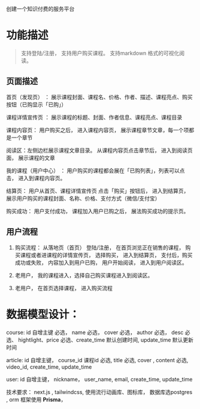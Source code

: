 创建一个知识付费的服务平台 



# 功能描述

>  支持登陆/注册， 支持用户购买课程。 支持markdown 格式的可视化阅读。





## 页面描述
首页（发现页） ： 展示课程封面、课程名、价格、作者、描述、课程亮点、购买按钮（已购显示「已购」）

课程详情宣传页 ： 展示课程的标题、封面、作者信息、课程亮点、课程目录

课程内容页： 用户购买之后， 进入课程内容页， 展示课程章节文章，每一个项都是一个章节

阅读区：左侧边栏展示课程文章目录。   从课程内容页点击章节后， 进入到阅读页面， 展示课程的文章 

我的课程（用户中心） ： 用户购买的课程都会展在「已购列表」，列表可以点击， 进入到课程内容页。  



结算页： 用户从首页、课程详情宣传页 点击「购买」按钮后， 进入到结算页， 展示用户购买的课程封面、名称、价格、支付方式（微信/支付宝） 



购买成功： 用户支付成功， 课程加入用户已购之后， 展法购买成功的提示页。  



## 用户流程

1. 购买流程： 从落地页（首页） 登陆/注册， 在首页浏览正在销售的课程， 购买课程或者进课程的详情宣传页， 选择购买， 进入到结算页， 支付后，购买成功或失败，  内容加入到用户已购， 用户开始阅读， 进入到用户阅读区。  

2. 老用户， 我的课程进入，选择自己购买课程进入到阅读区。  
3. 老用户， 在首页选择课程， 进入购买流程





# 数据模型设计：
course:  id 自增主键 必选， name 必选， cover 必选， author 必选， desc 必选、 hightlight、price 必选、create_time 默认创建时间, update_time 默认更新时间

article: id 自增主键， course_id 课程id 必选, title 必选, cover , content 必选, video_id,  create_time, update_time 

user:  id 自增主键， nickname， user_name, email,  create_time, update_time



技术要求： next.js , tailwindcss,  使用流行动画库、图标库， 数据库选postgres , orm 框架使用 **Prisma**， 





